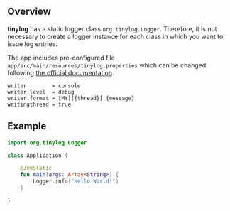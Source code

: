 ## Overview

**tinylog** has a static logger class `org.tinylog.Logger`. Therefore, it is not necessary to create a logger instance for each class in which you want to issue log entries.

The app includes pre-configured file `app/src/main/resources/tinylog.properties` which can be changed following [the official documentation](https://tinylog.org/v2/configuration/).

```properties
writer        = console
writer.level  = debug
writer.format = [MY][{thread}] {message}
writingthread = true
```

## Example

```kotlin
import org.tinylog.Logger

class Application {

    @JvmStatic
    fun main(args: Array<String>) {
        Logger.info("Hello World!")
    }

}
```